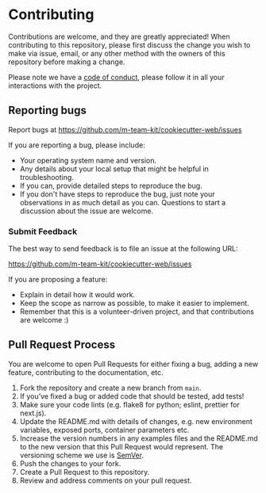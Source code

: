 # Contributing

Contributions are welcome, and they are greatly appreciated!
When contributing to this repository, please first discuss the change you wish to make via issue,
email, or any other method with the owners of this repository before making a change.

Please note we have a [code of conduct](CODE_OF_CONDUCT.md), please follow it in all your interactions with the project.

## Reporting bugs

Report bugs at https://github.com/m-team-kit/cookiecutter-web/issues

If you are reporting a bug, please include:

- Your operating system name and version.
- Any details about your local setup that might be helpful in troubleshooting.
- If you can, provide detailed steps to reproduce the bug.
- If you don't have steps to reproduce the bug, just note your observations in
  as much detail as you can. Questions to start a discussion about the issue
  are welcome.

### Submit Feedback

The best way to send feedback is to file an issue at the following URL:

https://github.com/m-team-kit/cookiecutter-web/issues

If you are proposing a feature:

- Explain in detail how it would work.
- Keep the scope as narrow as possible, to make it easier to implement.
- Remember that this is a volunteer-driven project, and that contributions
  are welcome :)

## Pull Request Process

You are welcome to open Pull Requests for either fixing a bug, adding a new feature, contributing to the documentation, etc.

1. Fork the repository and create a new branch from `main`.
2. If you’ve fixed a bug or added code that should be tested, add tests!
3. Make sure your code lints (e.g. flake8 for python; eslint, prettier for next.js).
4. Update the README.md with details of changes, e.g. new environment variables,
   exposed ports, container parameters etc.
5. Increase the version numbers in any examples files and the README.md to the new version that this
   Pull Request would represent. The versioning scheme we use is [SemVer](http://semver.org/).
6. Push the changes to your fork.
7. Create a Pull Request to this repository.
8. Review and address comments on your pull request.

